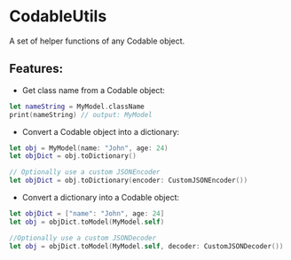 # CodableUtils

A set of helper functions of any Codable object.

## Features:

* Get class name from a Codable object:
```swift
let nameString = MyModel.className
print(nameString) // output: MyModel
```
* Convert a Codable object into a dictionary:
```swift
let obj = MyModel(name: "John", age: 24)
let objDict = obj.toDictionary()

// Optionally use a custom JSONEncoder
let objDict = obj.toDictionary(encoder: CustomJSONEncoder())
```

* Convert a dictionary into a Codable object:
```swift
let objDict = ["name": "John", age: 24]
let obj = objDict.toModel(MyModel.self)

//Optionally use a custom JSONDecoder
let obj = objDict.toModel(MyModel.self, decoder: CustomJSONDecoder())
```
